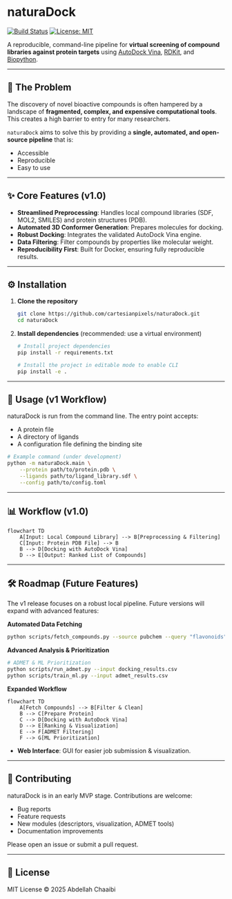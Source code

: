 # naturaDock
[![Build Status](https://img.shields.io/badge/build-passing-brightgreen)](https://github.com/cartesianpixels/naturaDock)
[![License: MIT](https://img.shields.io/badge/License-MIT-yellow.svg)](https://opensource.org/licenses/MIT)

A reproducible, command-line pipeline for **virtual screening of compound libraries against protein targets** using [AutoDock Vina](http://vina.scripps.edu/), [RDKit](https://www.rdkit.org/), and [Biopython](https://biopython.org/).

---

## 🔬 The Problem

The discovery of novel bioactive compounds is often hampered by a landscape of **fragmented, complex, and expensive computational tools**. This creates a high barrier to entry for many researchers.

`naturaDock` aims to solve this by providing a **single, automated, and open-source pipeline** that is:
- Accessible
- Reproducible
- Easy to use

---

## ✨ Core Features (v1.0)

- **Streamlined Preprocessing**: Handles local compound libraries (SDF, MOL2, SMILES) and protein structures (PDB).
- **Automated 3D Conformer Generation**: Prepares molecules for docking.
- **Robust Docking**: Integrates the validated AutoDock Vina engine.
- **Data Filtering**: Filter compounds by properties like molecular weight.
- **Reproducibility First**: Built for Docker, ensuring fully reproducible results.

---

## ⚙️ Installation

1. **Clone the repository**
   ```bash
   git clone https://github.com/cartesianpixels/naturaDock.git
   cd naturaDock
   ```

2. **Install dependencies** (recommended: use a virtual environment)
   ```bash
   # Install project dependencies
   pip install -r requirements.txt
   
   # Install the project in editable mode to enable CLI
   pip install -e .
   ```

---

## 🚀 Usage (v1 Workflow)

naturaDock is run from the command line. The entry point accepts:
- A protein file
- A directory of ligands
- A configuration file defining the binding site

```bash
# Example command (under development)
python -m naturaDock.main \
    --protein path/to/protein.pdb \
    --ligands path/to/ligand_library.sdf \
    --config path/to/config.toml
```

---

## 📊 Workflow (v1.0)

```mermaid
flowchart TD
    A[Input: Local Compound Library] --> B[Preprocessing & Filtering]
    C[Input: Protein PDB File] --> B
    B --> D[Docking with AutoDock Vina]
    D --> E[Output: Ranked List of Compounds]
```

---

## 🛠️ Roadmap (Future Features)

The v1 release focuses on a robust local pipeline. Future versions will expand with advanced features:

**Automated Data Fetching**
```bash
python scripts/fetch_compounds.py --source pubchem --query "flavonoids"
```

**Advanced Analysis & Prioritization**
```bash
# ADMET & ML Prioritization
python scripts/run_admet.py --input docking_results.csv
python scripts/train_ml.py --input admet_results.csv
```

**Expanded Workflow**
```mermaid
flowchart TD
    A[Fetch Compounds] --> B[Filter & Clean]
    B --> C[Prepare Protein]
    C --> D[Docking with AutoDock Vina]
    D --> E[Ranking & Visualization]
    E --> F[ADMET Filtering]
    F --> G[ML Prioritization]
```

- **Web Interface**: GUI for easier job submission & visualization.

---

## 🤝 Contributing

naturaDock is in an early MVP stage. Contributions are welcome:
- Bug reports
- Feature requests
- New modules (descriptors, visualization, ADMET tools)
- Documentation improvements

Please open an issue or submit a pull request.

---

## 📜 License

MIT License © 2025 Abdellah Chaaibi